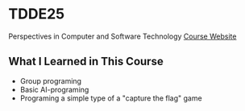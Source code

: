 # TDDE25
Perspectives in Computer and Software Technology
[Course Website](https://www.ida.liu.se/~TDDE25/index.en.shtml)

## What I Learned in This Course
- Group programing
- Basic AI-programing
- Programing a simple type of a "capture the flag" game
